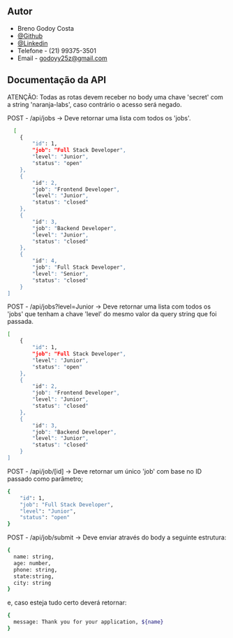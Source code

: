 
## Autor
- Breno Godoy Costa
- [@Github](https://www.github.com/BrenoGodoy)
- [@Linkedin](https://www.linkedin.com/in/brenogodoycosta/)
- Telefone -  (21) 99375-3501
- Email - godoyy25z@gmail.com

## Documentação da API

ATENÇÃO: Todas as rotas devem receber no body uma chave 'secret' com a string 'naranja-labs', caso contrário o acesso será negado.

POST - /api/jobs
-> Deve retornar uma lista com todos os 'jobs'.
```bash
  [
	{
		"id": 1,
		"job": "Full Stack Developer",
		"level": "Junior",
		"status": "open"
	},
	{
		"id": 2,
		"job": "Frontend Developer",
		"level": "Junior",
		"status": "closed"
	},
	{
		"id": 3,
		"job": "Backend Developer",
		"level": "Junior",
		"status": "closed"
	},
	{
		"id": 4,
		"job": "Full Stack Developer",
		"level": "Senior",
		"status": "closed"
	}
]
```

POST - /api/jobs?level=Junior
-> Deve retornar uma lista com todos os 'jobs' que tenham a chave 'level' do mesmo valor da query string que foi passada.
```bash
[
	{
		"id": 1,
		"job": "Full Stack Developer",
		"level": "Junior",
		"status": "open"
	},
	{
		"id": 2,
		"job": "Frontend Developer",
		"level": "Junior",
		"status": "closed"
	},
	{
		"id": 3,
		"job": "Backend Developer",
		"level": "Junior",
		"status": "closed"
	}
]
```

POST - /api/job/[id]
-> Deve retornar um único 'job' com base no ID passado como parâmetro;
```bash
{
	"id": 1,
	"job": "Full Stack Developer",
	"level": "Junior",
	"status": "open"
}
```

POST - /api/job/submit
-> Deve enviar através do body a seguinte estrutura:
```bash
{
  name: string,
  age: number,
  phone: string,
  state:string,
  city: string
}
```

e, caso esteja tudo certo deverá retornar:

```bash
{
  message: Thank you for your application, ${name}
}
```
